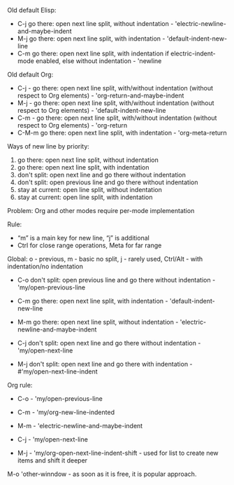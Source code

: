 Old default Elisp:
- C-j go there: open next line split, without indentation - 'electric-newline-and-maybe-indent
- M-j go there: open next line split, with indentation - 'default-indent-new-line
- C-m go there: open next line split, with indentation if electric-indent-mode enabled, else without indentation - 'newline

Old default Org:
- C-j - go there: open next line split, with/without indentation (without respect to Org elements) - 'org-return-and-maybe-indent
- M-j - go there: open next line split, with/without indentation (without respect to Org elements) - 'default-indent-new-line
- C-m - go there: open next line split, with/without indentation (without respect to Org elements) - 'org-return
- C-M-m go there: open next line split, with indentation - 'org-meta-return

Ways of new line by priority:
1. go there: open next line split, without indentation
2. go there: open next line split, with indentation
3. don't split: open next line and go there without indentation
4. don't split: open previous line and go there without indentation
5. stay at current: open line split, without indentation
6. stay at current: open line split, with indentation

Problem: Org and other modes require per-mode implementation

Rule:
- “m” is a main key for new line, “j” is additional
- Ctrl for close range operations, Meta for far range

Global: o - previous, m - basic no split, j - rarely used, Ctrl/Alt - with indentation/no indentation
- C-o don't split: open previous line and go there without indentation - 'my/open-previous-line
- C-m go there: open next line split, with indentation - 'default-indent-new-line
- M-m go there: open next line split, without indentation - 'electric-newline-and-maybe-indent

- C-j don't split: open next line and go there without indentation - 'my/open-next-line
- M-j don't split: open next line and go there with indentation - #'my/open-next-line-indent

Org rule:
- C-o - 'my/open-previous-line
- C-m - 'my/org-new-line-indented
- M-m - 'electric-newline-and-maybe-indent

- C-j - 'my/open-next-line
- M-j - 'my/org-open-next-line-indent-shift - used for list to create new items and shift it deeper


M-o 'other-winndow - as soon as it is free, it is popular approach.
